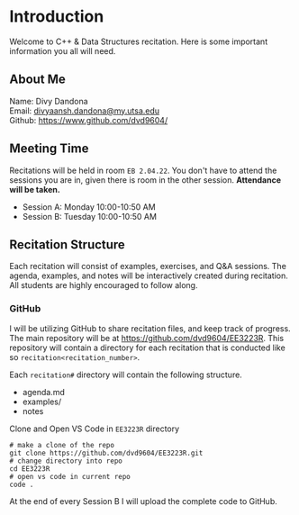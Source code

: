 # Introduction

Welcome to C++ & Data Structures recitation. Here is some important information you all will need.

## About Me

Name: Divy Dandona  
Email: divyaansh.dandona@my.utsa.edu  
Github: https://www.github.com/dvd9604/  

## Meeting Time

Recitations will be held in room `EB 2.04.22`. You don't have to attend the sessions you are in, given there is room in the other session. **Attendance will be taken.**

- Session A: Monday 10:00-10:50 AM
- Session B: Tuesday 10:00-10:50 AM

## Recitation Structure

Each recitation will consist of examples, exercises, and Q&A sessions. The agenda, examples, and notes will be interactively created during recitation. All students are highly encouraged to follow along.

### GitHub

I will be utilizing GitHub to share recitation files, and keep track of progress.
The main repository will be at https://github.com/dvd9604/EE3223R. This repository will contain a directory for each recitation that is conducted like so `recitation<recitation_number>`.

Each `recitation#` directory will contain the following structure.

- agenda.md
- examples/
- notes

Clone and Open VS Code in `EE3223R` directory

```shell
# make a clone of the repo
git clone https://github.com/dvd9604/EE3223R.git
# change directory into repo
cd EE3223R
# open vs code in current repo
code .
```

At the end of every Session B I will upload the complete code to GitHub.
